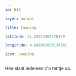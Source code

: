 ```yaml
---
id: N10

layer: normal

title: Camping

latitude: 51.20372407576179

longitude: 4.848961830139161

icon: camping
---
```

Hier slaat iedereen z'n tentje op.
